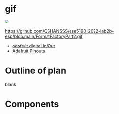 # gif
<img src=".\gif\video.gif" style="zoom:70%"> <br>    
https://github.com/QSHANSSS/ese5190-2022-lab2b-esp/blob/main/FormatFactoryPart2.gif

* [adafruit digital In/Out](https://learn.adafruit.com/arduino-to-circuitpython/digital-in-out)
* [Adafruit Pinouts](https://learn.adafruit.com/adafruit-qt-py/pinouts)

# Outline of plan
blank
# Components
